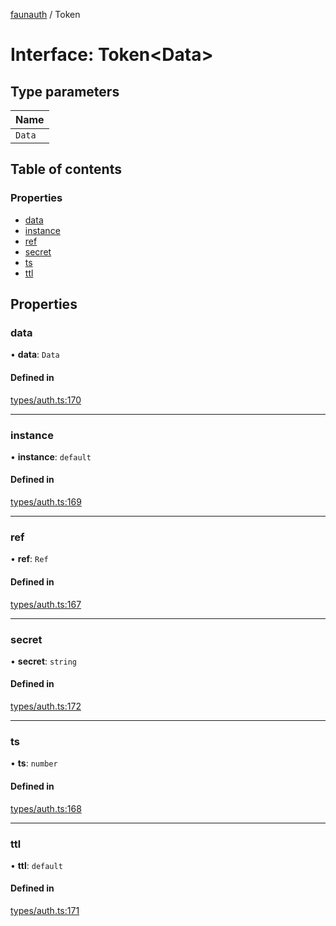 [faunauth](../index.md) / Token

# Interface: Token<Data\>

## Type parameters

| Name |
| :------ |
| `Data` |

## Table of contents

### Properties

- [data](Token.md#data)
- [instance](Token.md#instance)
- [ref](Token.md#ref)
- [secret](Token.md#secret)
- [ts](Token.md#ts)
- [ttl](Token.md#ttl)

## Properties

### data

• **data**: `Data`

#### Defined in

[types/auth.ts:170](https://github.com/alexnitta/faunauth/blob/8cbba2b/src/types/auth.ts#L170)

___

### instance

• **instance**: `default`

#### Defined in

[types/auth.ts:169](https://github.com/alexnitta/faunauth/blob/8cbba2b/src/types/auth.ts#L169)

___

### ref

• **ref**: `Ref`

#### Defined in

[types/auth.ts:167](https://github.com/alexnitta/faunauth/blob/8cbba2b/src/types/auth.ts#L167)

___

### secret

• **secret**: `string`

#### Defined in

[types/auth.ts:172](https://github.com/alexnitta/faunauth/blob/8cbba2b/src/types/auth.ts#L172)

___

### ts

• **ts**: `number`

#### Defined in

[types/auth.ts:168](https://github.com/alexnitta/faunauth/blob/8cbba2b/src/types/auth.ts#L168)

___

### ttl

• **ttl**: `default`

#### Defined in

[types/auth.ts:171](https://github.com/alexnitta/faunauth/blob/8cbba2b/src/types/auth.ts#L171)
